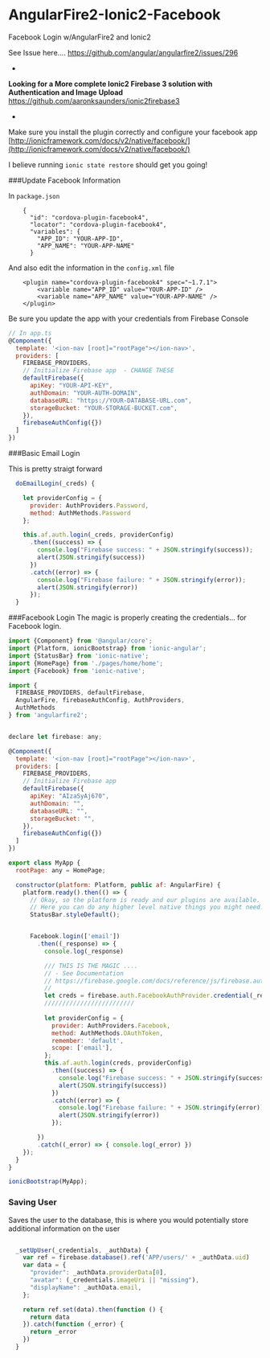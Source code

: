 # AngularFire2-Ionic2-Facebook
Facebook Login w/AngularFire2 and Ionic2

See Issue here.... https://github.com/angular/angularfire2/issues/296

-
**Looking for a More complete Ionic2 Firebase 3 solution with Authentication and Image Upload**
https://github.com/aaronksaunders/ionic2firebase3

-
Make sure you install the plugin correctly and configure your facebook app
[http://ionicframework.com/docs/v2/native/facebook/](http://ionicframework.com/docs/v2/native/facebook/)

I believe running `ionic state restore` should get you going!

###Update Facebook Information

In `package.json`
```
    {
      "id": "cordova-plugin-facebook4",
      "locator": "cordova-plugin-facebook4",
      "variables": {
        "APP_ID": "YOUR-APP-ID",
        "APP_NAME": "YOUR-APP-NAME"
      }
```      
And also edit the information in the `config.xml` file
```
    <plugin name="cordova-plugin-facebook4" spec="~1.7.1">
        <variable name="APP_ID" value="YOUR-APP-ID" />
        <variable name="APP_NAME" value="YOUR-APP-NAME" />
    </plugin>
```

Be sure you update the app with your credentials from Firebase Console

```Javascript
// In app.ts
@Component({
  template: '<ion-nav [root]="rootPage"></ion-nav>',
  providers: [
    FIREBASE_PROVIDERS,
    // Initialize Firebase app  - CHANGE THESE
    defaultFirebase({
      apiKey: "YOUR-API-KEY",
      authDomain: "YOUR-AUTH-DOMAIN",
      databaseURL: "https://YOUR-DATABASE-URL.com",
      storageBucket: "YOUR-STORAGE-BUCKET.com",
    }),
    firebaseAuthConfig({})
  ]
})
```

###Basic Email Login

This is pretty straigt forward
```javascript
  doEmailLogin(_creds) {

    let providerConfig = {
      provider: AuthProviders.Password,
      method: AuthMethods.Password
    };

    this.af.auth.login(_creds, providerConfig)
      .then((success) => {
        console.log("Firebase success: " + JSON.stringify(success));
        alert(JSON.stringify(success))
      })
      .catch((error) => {
        console.log("Firebase failure: " + JSON.stringify(error));
        alert(JSON.stringify(error))
      });
  }
```

###Facebook Login
The magic is properly creating the credentials... for Facebook login.

```Javascript
import {Component} from '@angular/core';
import {Platform, ionicBootstrap} from 'ionic-angular';
import {StatusBar} from 'ionic-native';
import {HomePage} from './pages/home/home';
import {Facebook} from 'ionic-native';

import {
  FIREBASE_PROVIDERS, defaultFirebase,
  AngularFire, firebaseAuthConfig, AuthProviders,
  AuthMethods
} from 'angularfire2';


declare let firebase: any;

@Component({
  template: '<ion-nav [root]="rootPage"></ion-nav>',
  providers: [
    FIREBASE_PROVIDERS,
    // Initialize Firebase app  
    defaultFirebase({
      apiKey: "AIzaSyAj670",
      authDomain: "",
      databaseURL: "",
      storageBucket: "",
    }),
    firebaseAuthConfig({})
  ]
})

export class MyApp {
  rootPage: any = HomePage;

  constructor(platform: Platform, public af: AngularFire) {
    platform.ready().then(() => {
      // Okay, so the platform is ready and our plugins are available.
      // Here you can do any higher level native things you might need.
      StatusBar.styleDefault();


      Facebook.login(['email'])
        .then((_response) => {
          console.log(_response)

          /// THIS IS THE MAGIC ....
          // - See Documentation
          // https://firebase.google.com/docs/reference/js/firebase.auth.FacebookAuthProvider#credential
          //
          let creds = firebase.auth.FacebookAuthProvider.credential(_response.authResponse.accessToken)
          /////////////////////////
          
          let providerConfig = {
            provider: AuthProviders.Facebook,
            method: AuthMethods.OAuthToken,
            remember: 'default',
            scope: ['email'],
          };
          this.af.auth.login(creds, providerConfig)
            .then((success) => {
              console.log("Firebase success: " + JSON.stringify(success));
              alert(JSON.stringify(success))
            })
            .catch((error) => {
              console.log("Firebase failure: " + JSON.stringify(error));
              alert(JSON.stringify(error))
            });

        })
        .catch((_error) => { console.log(_error) })
    });
  }
}

ionicBootstrap(MyApp);
```

### Saving User


Saves the user to the database, this is where you would potentially store additional 
information on the user

```Javascript

  _setUpUser(_credentials, _authData) {
    var ref = firebase.database().ref('APP/users/' + _authData.uid)
    var data = {
      "provider": _authData.providerData[0],
      "avatar": (_credentials.imageUri || "missing"),
      "displayName": _authData.email,
    };

    return ref.set(data).then(function () {
      return data
    }).catch(function (_error) {
      return _error
    })
  }
```
